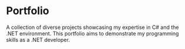 # Portfolio
A collection of diverse projects showcasing my expertise in C# and the .NET environment. This portfolio aims to demonstrate my programming skills as a .NET developer.
